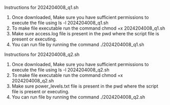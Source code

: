 Instructions for 2024204008_q1.sh

1. Once downloaded, Make sure you have sufficient permissions to execute the file using ls -l 2024204008_q1.sh
2. To make file executable run the command chmod +x 2024204008_q1.sh
3. Make sure access.log file is present in the pwd where the script file is present or executing.
4. You can run file by running the command ./2024204008_q1.sh

Instructions for 2024204008_q2.sh

1. Once downloaded, Make sure you have sufficient permissions to execute the file using ls -l 2024204008_q2.sh
2. To make file executable run the command chmod +x 2024204008_q2.sh
3. Make sure power_levels.txt file is present in the pwd where the script file is present or executing.
4. You can run file by running the command ./2024204008_q2.sh
